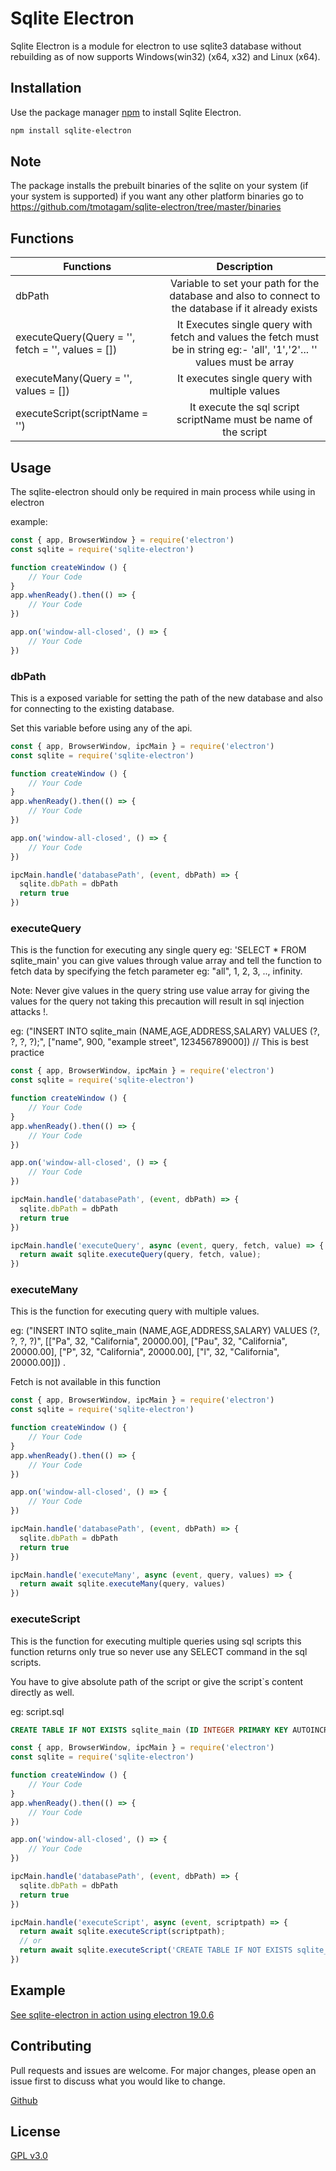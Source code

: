# Sqlite Electron

Sqlite Electron is a module for electron to use sqlite3 database without rebuilding as of now supports Windows(win32) (x64, x32) and Linux (x64).

## Installation

Use the package manager [npm](https://npmjs.com/) to install Sqlite Electron.

```bash
npm install sqlite-electron
```

## Note
The package installs the prebuilt binaries of the sqlite on your system (if your system is supported) if you want any other platform binaries go to
https://github.com/tmotagam/sqlite-electron/tree/master/binaries


## Functions

| Functions        | Description           |
| ---------------- |:---------------------:|
| dbPath           | Variable to set your path for the database and also to connect to the database if it already exists         |
| executeQuery(Query = '', fetch = '', values = [])       | It Executes single query with fetch and values the fetch must be in string eg:- 'all', '1','2'... '' values must be array            |
| executeMany(Query = '', values = [])      | It executes single query with multiple values |
| executeScript(scriptName = '')      | It execute the sql script scriptName must be name of the script      |

## Usage

The sqlite-electron should only be required in main process while using in electron

example:

```javascript
const { app, BrowserWindow } = require('electron')
const sqlite = require('sqlite-electron')

function createWindow () {
    // Your Code
}
app.whenReady().then(() => {
    // Your Code
})

app.on('window-all-closed', () => {
    // Your Code
})
```

### dbPath

This is a exposed variable for setting the path of the new database and also for connecting to the existing database.

Set this variable before using any of the api.

```javascript
const { app, BrowserWindow, ipcMain } = require('electron')
const sqlite = require('sqlite-electron')

function createWindow () {
    // Your Code
}
app.whenReady().then(() => {
    // Your Code
})

app.on('window-all-closed', () => {
    // Your Code
})

ipcMain.handle('databasePath', (event, dbPath) => {
  sqlite.dbPath = dbPath
  return true
})
```

### executeQuery

This is the function for executing any single query eg: 'SELECT * FROM sqlite_main' you can give values through value array and tell the function to fetch data by specifying the fetch parameter eg: "all", 1, 2, 3, .., infinity.

Note: Never give values in the query string use value array for giving the values for the query not taking this precaution will result in sql injection attacks !.

eg: ("INSERT INTO sqlite_main (NAME,AGE,ADDRESS,SALARY) VALUES (?, ?, ?, ?);", ["name", 900, "example street", 123456789000]) // This is best practice

```javascript
const { app, BrowserWindow, ipcMain } = require('electron')
const sqlite = require('sqlite-electron')

function createWindow () {
    // Your Code
}
app.whenReady().then(() => {
    // Your Code
})

app.on('window-all-closed', () => {
    // Your Code
})

ipcMain.handle('databasePath', (event, dbPath) => {
  sqlite.dbPath = dbPath
  return true
})

ipcMain.handle('executeQuery', async (event, query, fetch, value) => {
  return await sqlite.executeQuery(query, fetch, value);
})
```

### executeMany

This is the function for executing query with multiple values.

eg: ("INSERT INTO sqlite_main (NAME,AGE,ADDRESS,SALARY) VALUES (?, ?, ?, ?)", [["Pa", 32, "California", 20000.00], ["Pau", 32, "California", 20000.00], ["P", 32, "California", 20000.00], ["l", 32, "California", 20000.00]]) .

Fetch is not available in this function

```javascript
const { app, BrowserWindow, ipcMain } = require('electron')
const sqlite = require('sqlite-electron')

function createWindow () {
    // Your Code
}
app.whenReady().then(() => {
    // Your Code
})

app.on('window-all-closed', () => {
    // Your Code
})

ipcMain.handle('databasePath', (event, dbPath) => {
  sqlite.dbPath = dbPath
  return true
})

ipcMain.handle('executeMany', async (event, query, values) => {
  return await sqlite.executeMany(query, values)
})
```

### executeScript

This is the function for executing multiple queries using sql scripts this function returns only true so never use any SELECT command in the sql scripts.

You have to give absolute path of the script or give the script`s content directly as well.


eg: script.sql

```sql
CREATE TABLE IF NOT EXISTS sqlite_main (ID INTEGER PRIMARY KEY AUTOINCREMENT NOT NULL,NAME TEXT NOT NULL,AGE INT NOT NULL,ADDRESS CHAR(50) NOT NULL,SALARY REAL NOT NULL);
```

```javascript
const { app, BrowserWindow, ipcMain } = require('electron')
const sqlite = require('sqlite-electron')

function createWindow () {
    // Your Code
}
app.whenReady().then(() => {
    // Your Code
})

app.on('window-all-closed', () => {
    // Your Code
})

ipcMain.handle('databasePath', (event, dbPath) => {
  sqlite.dbPath = dbPath
  return true
})

ipcMain.handle('executeScript', async (event, scriptpath) => {
  return await sqlite.executeScript(scriptpath);
  // or
  return await sqlite.executeScript('CREATE TABLE IF NOT EXISTS sqlite_main (ID INTEGER PRIMARY KEY AUTOINCREMENT NOT NULL,NAME TEXT NOT NULL,AGE INT NOT NULL,ADDRESS CHAR(50) NOT NULL,SALARY REAL NOT NULL);');
})
```


## Example
[See sqlite-electron in action using electron 19.0.6](https://github.com/tmotagam/sqlite-electron/tree/master/example)

## Contributing
Pull requests and issues are welcome. For major changes, please open an issue first to discuss what you would like to change.

[Github](https://github.com/tmotagam/sqlite-electron)

## License
[GPL v3.0](https://choosealicense.com/licenses/gpl-3.0/)